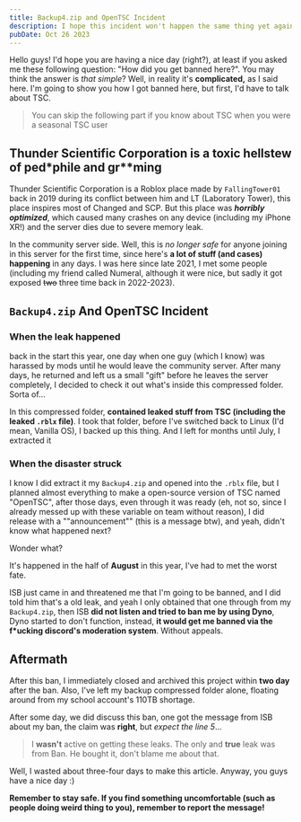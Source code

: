 ```yaml
---
title: Backup4.zip and OpenTSC Incident
description: I hope this incident won't happen the same thing yet again
pubDate: Oct 26 2023
---
```

Hello guys! I'd hope you are having a nice day (right?), at least if you asked me these following question: "How did you get banned here?". You may think the answer is *that simple*? Well, in reality it's **complicated,** as I said here. I'm going to show you how I got banned here, but first, I'd have to talk about TSC.

> You can skip the following part if you know about TSC when you were a seasonal TSC user
## Thunder Scientific Corporation is a toxic hellstew of ped\*phile and gr\*\*ming

Thunder Scientific Corporation is a Roblox place made by `FallingTower01` back in 2019 during its conflict between him and LT (Laboratory Tower), this place inspires most of Changed and SCP. But this place was ***horribly optimized***, which caused many crashes on any device (including my iPhone XR!) and the server dies due to severe memory leak.

In the community server side. Well, this is *no longer safe* for anyone joining in this server for the first time, since here's **a lot of stuff (and cases) happening** in any days. I was here since late 2021, I met some people (including my friend called Numeral, although it were nice, but sadly it got exposed ~~two~~ three time back in 2022-2023).

## `Backup4.zip` And OpenTSC Incident 
### When the leak happened
back in the start this year, one day when one guy (which I know) was harassed by mods until he would leave the community server. After many days, he returned and left us a small "gift" before he leaves the server completely, I decided to check it out what's inside this compressed folder. Sorta of...

In this compressed folder, **contained leaked stuff from TSC (including the leaked `.rblx` file)**. I took that folder, before I've switched back to Linux (I'd mean, Vanilla OS), I backed up this thing. And I left for months until July, I extracted it

### When the disaster struck
I know I did extract it my `Backup4.zip` and opened into the `.rblx` file, but I planned almost everything to make a open-source version of TSC named "OpenTSC", after those days, even through it was ready (eh, not so, since I already messed up with these variable on team without reason), I did release with a ""announcement"" (this is a message btw), and yeah, didn't know what happened next?

Wonder what?

It's happened in the half of **August** in this year, I've had to met the worst fate.

ISB just came in and threatened me that I'm going to be banned, and I did told him that's a old leak, and yeah I only obtained that one through from my `Backup4.zip`, then ISB **did not listen and tried to ban me by using Dyno**, Dyno started to don't function, instead, **it would get me banned via the f\*ucking discord's moderation system**. Without appeals.

## Aftermath
After this ban, I immediately closed and archived this project within **two day** after the ban. Also, I've left my backup compressed folder alone, floating around from my school account's 110TB shortage.

After some day, we did discuss this ban, one got the message from ISB about my ban, the claim was **right**, but *expect the line 5*...

> I **wasn't** active on getting these leaks. The only and **true** leak was from Ban. He bought it, don't blame me about that.

Well, I wasted about three-four days to make this article. Anyway, you guys have a nice day :)

**Remember to stay safe. If you find something uncomfortable (such as people doing weird thing to you), remember to report the message!**